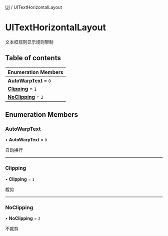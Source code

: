 [UI](../groups/Core.UI.md) / UITextHorizontalLayout

# UITextHorizontalLayout <Badge type="tip" text="Enumeration" /> <Score text="UITextHorizontalLayout" />

文本框规则显示规则限制

## Table of contents

| Enumeration Members |
| :-----|
| **[AutoWarpText](mw.UITextHorizontalLayout.md#autowarptext)** = ``0`` <br> |
| **[Clipping](mw.UITextHorizontalLayout.md#clipping)** = ``1`` <br> |
| **[NoClipping](mw.UITextHorizontalLayout.md#noclipping)** = ``2`` <br> |

## Enumeration Members

### AutoWarpText <Score text="AutoWarpText" /> 

• **AutoWarpText** = ``0``

自动换行

___

### Clipping <Score text="Clipping" /> 

• **Clipping** = ``1``

裁剪

___

### NoClipping <Score text="NoClipping" /> 

• **NoClipping** = ``2``

不裁剪
